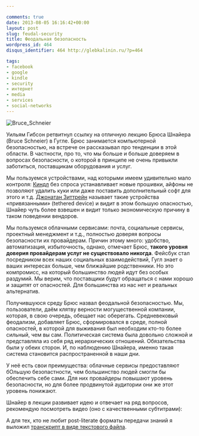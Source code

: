 ```yaml
---

comments: true
date: 2013-08-05 16:16:42+00:00
layout: post
slug: feudal-security
title: Феодальная безопасность
wordpress_id: 464
disqus_identifier: 464 http://glebkalinin.ru/?p=464

tags:
- facebook
- google
- kindle
- security
- интернет
- media
- services
- social-networks
---
```


![Bruce_Schneier](http://www.glebkalinin.ru/wp-content/uploads/2013/08/Bruce_Schneier-500x332.jpg)

Уильям Гибсон ретвитнул ссылку на отличную лекцию Брюса Шнайера (Bruce Schneier) в Гугле. Брюс занимается компьютерной безопасностью, на встрече он рассказывал про тенденции в этой области. В частности, про то, что мы больше и больше доверяем в вопросах безопасности, о которой в принципе не очень привыкли заботиться, поставщикам оборудования и услуг. 

Мы пользуемся устройствами, над которыми имеем удивительно мало контроля: [Киндл](http://glebkalinin.ru/reading-on-kindle/) без спроса устанавливает новые прошивки, айфоны не позволяют удалить куки или даже поставить дополнительный софт для этого и т.д. [Джонатан Зиттрейн](http://en.wikipedia.org/wiki/Jonathan_Zittrain) называет такие устройства «привязанными» (tethered device) и видит в этом большую опасностью, Шнайер чуть более взвешен и видит только экономическую причину в таком поведении вендоров. 

Мы пользуемся облачными сервисами: почта, социальные сервисы, проектный менеджмент и т.д., полностью доверяя вопросы безопасности их провайдерам. Причин этому много: удобство, автоматизация, избыточность, однако, отмечает Брюс, **такого уровня доверия провайдерам услуг не существовало никогда**. Фейсбук стал посредником всех наших социальных взаимодействий, Гугл знает о ваших интересах больше, чем ближайшие родственники. Но это компромисс, на который большинство людей идут без особых раздумий. Мы верим, что поставщики будут обращаться с нами хорошо и защитят от опасностей. Для большинства из нас нет и реальных альтернатив.

Получившуюся среду Брюс назвал феодальной безопасностью. Мы, пользователи, даём клятву верности могущественной компании, которая, в свою очередь, обещает нас оберегать. Средневековый феодализм, добавляет Брюс, сформировался в среде, полной опасностей, в которой для выживания был необходим кто-то более сильный, чем вы сам. Политическая система была довольно сложной и представляла из себя ряд иерархических отношений. Обязательства были у обеих сторон. И, по наблюдению Шнайера, именно такая система становится распространенной в наши дни. 

У неё есть свои преимущества: облачные сервисы предоставляют бОльшую безопастности, чем большинство людей смогли бы обеспечить себе сами. Для них провайдеры повышают уровень безопасности, но для более продвинутой аудитории они же этот уровень понижают.

Шнайер в лекции развивает идею и отвечает на ряд вопросов, рекомендую посмотреть видео (оно с качественными субтитрами):



А для тех, кто не любит post-literate форматы передачи знаний я выложил [транскрипт в виде текстового файла](http://glebkalinin.ru/featured/schneier.txt).

